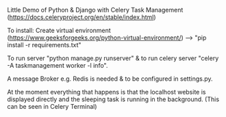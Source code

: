 Little Demo of Python & Django with Celery Task Management (https://docs.celeryproject.org/en/stable/index.html)

To install: Create virtual environment (https://www.geeksforgeeks.org/python-virtual-environment/) --> "pip install -r requirements.txt"

To run server "python manage.py runserver" & to run celery server "celery -A taskmanagement worker -l info".

A message Broker e.g. Redis is needed & to be configured in settings.py.

At the moment everything that happens is that the localhost website is displayed directly and the sleeping task is running in the background.
(This can be seen in Celery Terminal)